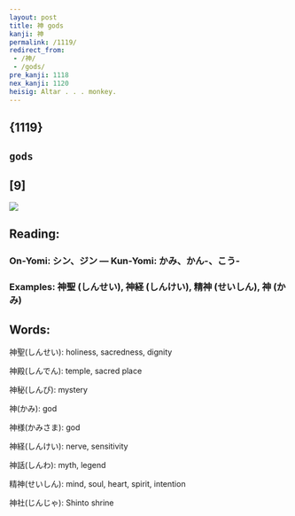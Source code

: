 ```yaml
---
layout: post
title: 神 gods
kanji: 神
permalink: /1119/
redirect_from:
 - /神/
 - /gods/
pre_kanji: 1118
nex_kanji: 1120
heisig: Altar . . . monkey.
---
```


## {1119}

## `gods`

## [9]

<div class="stroke"><img src="E7A59E.png" /></div>

## Reading:

### On-Yomi: シン、ジン &mdash; Kun-Yomi: かみ、かん-、こう-

### Examples: 神聖 (しんせい), 神経 (しんけい), 精神 (せいしん), 神 (かみ)

## Words:

神聖(しんせい): holiness, sacredness, dignity

神殿(しんでん): temple, sacred place

神秘(しんぴ): mystery

神(かみ): god

神様(かみさま): god

神経(しんけい): nerve, sensitivity

神話(しんわ): myth, legend

精神(せいしん): mind, soul, heart, spirit, intention

神社(じんじゃ): Shinto shrine
